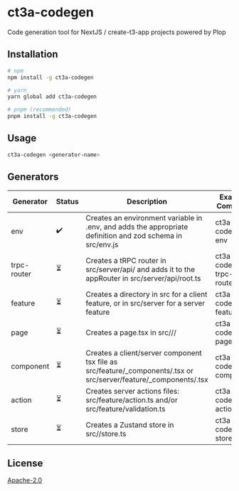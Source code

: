 # ct3a-codegen
Code generation tool for NextJS / create-t3-app projects powered by Plop

## Installation

```bash
# npm
npm install -g ct3a-codegen 

# yarn
yarn global add ct3a-codegen

# pnpm (recommended)
pnpm install -g ct3a-codegen
```

## Usage

```bash
ct3a-codegen <generator-name>
```

## Generators

| Generator      | Status | Description                                                                                         | Example Command          |
|----------------|--------|-----------------------------------------------------------------------------------------------------|---------------------------|
| env            | ✔️     | Creates an environment variable in .env, and adds the appropriate definition and zod schema in src/env.js | ct3a-codegen env          |
| trpc-router    | ⏳     | Creates a tRPC router in src/server/api/ and adds it to the appRouter in src/server/api/root.ts      | ct3a-codegen trpc-router  |
| feature        | ⏳     | Creates a directory in src for a client feature, or in src/server for a server feature               | ct3a-codegen feature      |
| page           | ⏳     | Creates a page.tsx in src/<feature>/<name>/                                                         | ct3a-codegen page         |
| component      | ⏳     | Creates a client/server component tsx file as src/feature/_components/<name>.tsx or src/server/feature/_components/<name>.tsx | ct3a-codegen component    |
| action         | ⏳     | Creates server actions files: src/feature/action.ts and/or src/feature/validation.ts                 | ct3a-codegen action       |
| store          | ⏳     | Creates a Zustand store in src/<feature>/store.ts                                                   | ct3a-codegen store        |


## License

[Apache-2.0](LICENSE)